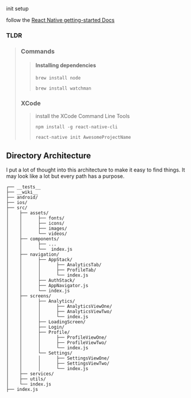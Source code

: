 init setup

follow the [React Native getting-started Docs](https://facebook.github.io/react-native/docs/getting-started)

### **TLDR**

> ### Commands
>
> > #### Installing dependencies
> >
> > `brew install node`
> >
> > `brew install watchman`
>
> ### XCode
>
> > install the XCode Command Line Tools
> >
> > `npm install -g react-native-cli`
> >
> > `react-native init AwesomeProjectName`

## Directory Architecture

I put a lot of thought into this architecture to make it easy to find things. It may look like a lot but every path has a purpose.

```
┌── __tests__
├── __wiki__
├── android/
├── ios/
├── src/
│    ├── assets/
│    │      ├── fonts/
│    │      ├── icons/
│    │      ├── images/
│    │      └── videos/
│    ├── components/
│    │      ├── ...
│    │      └──  index.js
│    ├── navigation/
│    │      ├── AppStack/
│    │      │      ├── AnalyticsTab/
│    │      │      ├── ProfileTab/
│    │      │      └── index.js
│    │      ├── AuthStack/
│    │      ├── AppNavigator.js
│    │      └── index.js
│    ├── screens/
│    │      ├── Analytics/
│    │      │      ├── AnalyticsViewOne/
│    │      │      ├── AnalyticsViewTwo/
│    │      │      └── index.js
│    │      ├── LoadingScreen/
│    │      ├── Login/
│    │      ├── Profile/
│    │      │      ├── ProfileViewOne/
│    │      │      ├── ProfileViewTwo/
│    │      │      └── index.js
│    │      └── Settings/
│    │      │      ├── SettingsViewOne/
│    │      │      ├── SettingsViewTwo/
│    │      │      └── index.js
│    ├── services/
│    ├── utils/
│    └── index.js
├── index.js
```

